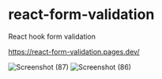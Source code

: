 # react-form-validation
React hook form validation

https://react-form-validation.pages.dev/

![Screenshot (87)](https://user-images.githubusercontent.com/8805744/183152021-9989047c-e6f0-40d2-8e51-3a30bbb3788a.png)
![Screenshot (86)](https://user-images.githubusercontent.com/8805744/183152007-356f6c0b-0015-4119-8d65-950686f79234.png)

